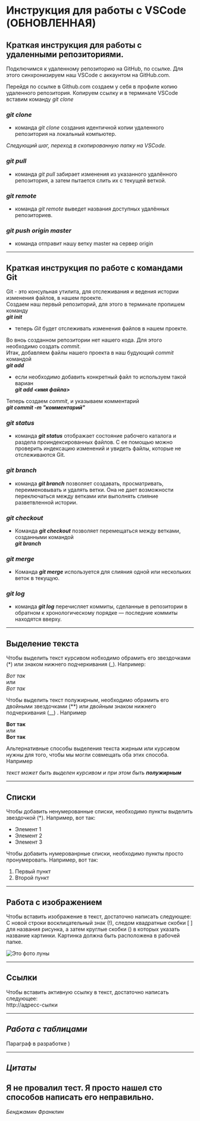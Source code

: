 # Инструкция для работы с VSCode (ОБНОВЛЕННАЯ)

## Краткая инструкция для работы с удаленными репозиториями.

Подключимся к удаленному репозиторию на GitHub, по ссылке. Для этого синхронизируем наш VSCode с аккаунтом на GitHub.com. 

Перейдя по ссылке в Github.com создаем у себя в профиле копию удаленного репозитория. Копируем ссылку и в терминале VSCode вставим команду *git clone*   
### *git clone*
- команда *git clone*  создания идентичной копии удаленного репозитория на локальный компьютер.

_Следующий шаг, переход в скопированную папку на VSCode._

### *git pull*
- команда *git pull* забирает изменения из указанного удалённого репозитория, а затем пытается слить их с текущей веткой.

### *git remote*
- команда *git remote* выведет названия доступных удалённых репозиториев.

### *git push origin master*
- команда отправит нашу ветку master на сервер origin
___



## Краткая инструкция по работе с командами Git

Git - это консульная утилита, для отслеживания и ведения истории изменения файлов, в нашем проекте.  
Создаем наш первый репозиторий, для этого в терминале пропишем команду  
**_git init_**  
- теперь *Git* будет отслеживать изменения файлов в нашем проекте.      

Во вноь созданном репозитории нет нашего кода. Для этого необходимо создать *commit*.   
Итак, добавляем файлы нашего проекта в наш будующий  *commit* командой   
**_git add_**   
- если необходимо добавить конкретный файл то используем такой вариан   
**_git add <имя файла>_**  

Теперь создаем  *commit*, и указываем комментарий   
**_git commit -m "комментарий"_**   

### *git status*
- команда **_git status_** отображает состояние рабочего каталога и раздела проиндексированных файлов. С ее помощью можно проверить индексацию изменений и увидеть файлы, которые не отслеживаются Git.

### *git branch*   
- команда **_git branch_** позволяет создавать, просматривать, переименовывать и удалять ветки. Она не дает возможности переключаться между ветками или выполнять слияние разветвленной истории.

### *git checkout*   
- Команда **_git checkout_** позволяет перемещаться между ветками, созданными командой    
**_git branch_**

### *git merge*
- Команда **_git merge_** используется для слияния одной или нескольких веток в текущую. 


### *git log*
- команда **_git log_** перечисляет коммиты, сделанные в репозитории в обратном к хронологическому порядке — последние коммиты находятся вверху.
___

## Выделение текста

Чтобы выделить текст курсивом нобходимо обрамить его звездочками (*) или знаком нижнего подчеркивания (_). Например:

 *Вот так*   
 или   
 _Вот так_
 
Чтобы выделить текст полужирным, необходимо обрамить его двойными звездочками (**) или двойным знаком нижнего подчеркивания (__) . Например 

**Вот так**   
или   
__Вот так__

Альтернативные способы выделения текста жирным или курсивом нужны для того, чтобы мы могли совмещать оба этих способа. Например

_текст может быть выделен курсивом и при этом быть **полужирным**_
___

## Списки

Чтобы добавить ненумерованные списки, необходимо пункты выделить звездочкой (*). Например, вот так:
* Элемент 1
* Элемент 2
* Элемент 3

Чтобы добавить нумерованрные списки, необходимо пункты просто пронумеровать. Например, вот так:
1. Первый пункт
2. Второй пункт
___

## Работа с изображением

Чтобы вставить изображение в текст, достаточно написать следующее:   
С новой строки восклицательный знак (!), следом квадратные скобки [ ] для названия рисунка, а затем круглые скобки () в которых указать название картинки. Картинка должна быть расположена в рабочей папке. 

![Это фото луны](Obj\Moon.png)

___

## Ссылки 

Чтобы вставить активную ссылку в текст, достаточно написать следующее:   
http://адресс-сылки
___


## _Работа с таблицами_

Параграф в разработке )
___

## _Цитаты_

## **Я не провалил тест. Я просто нашел сто способов написать его неправильно.**
_Бенджамин Франклин_
